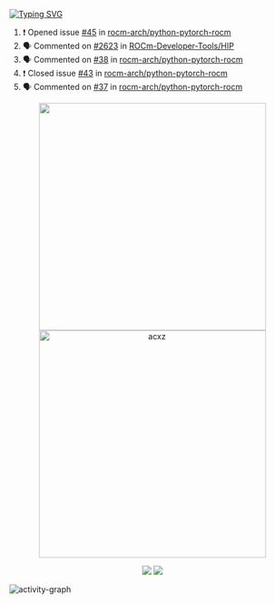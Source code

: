 [![Typing SVG](https://readme-typing-svg.herokuapp.com?size=16&color=AFFFA3&multiline=true&height=75&lines=contributing+to+robotics%2Faerospace%2Fml%2Fgpu+software;packaging+it+for+archlinux;ricer)](https://git.io/typing-svg)

<!--START_SECTION:activity-->
1. ❗️ Opened issue [#45](https://github.com/rocm-arch/python-pytorch-rocm/issues/45) in [rocm-arch/python-pytorch-rocm](https://github.com/rocm-arch/python-pytorch-rocm)
2. 🗣 Commented on [#2623](https://github.com/ROCm-Developer-Tools/HIP/issues/2623) in [ROCm-Developer-Tools/HIP](https://github.com/ROCm-Developer-Tools/HIP)
3. 🗣 Commented on [#38](https://github.com/rocm-arch/python-pytorch-rocm/issues/38) in [rocm-arch/python-pytorch-rocm](https://github.com/rocm-arch/python-pytorch-rocm)
4. ❗️ Closed issue [#43](https://github.com/rocm-arch/python-pytorch-rocm/issues/43) in [rocm-arch/python-pytorch-rocm](https://github.com/rocm-arch/python-pytorch-rocm)
5. 🗣 Commented on [#37](https://github.com/rocm-arch/python-pytorch-rocm/issues/37) in [rocm-arch/python-pytorch-rocm](https://github.com/rocm-arch/python-pytorch-rocm)
<!--END_SECTION:activity-->

<p align="center">
  <img width="400em" src=https://github-readme-stats.vercel.app/api?username=acxz&include_all_commits=true&show_icons=true />
  <img width="400em" src="https://github-readme-streak-stats.herokuapp.com/?user=acxz&" alt="acxz" />
</p>

<p align="center">
  <img src=https://github-readme-stats.vercel.app/api/top-langs/?username=acxz&layout=compact />
  <img src=https://github-profile-trophy.vercel.app/?username=acxz&row=2&column=4 />
</p>

![activity-graph](https://activity-graph.herokuapp.com/graph?username=acxz&theme=aqua)
